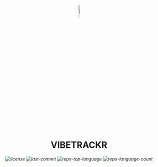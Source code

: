 <div id="top">

<div align="center"><img src="https://github.com/Rohit-K814307/VibeTrackr/blob/main/vibetrackr/frontend/public/logo.svg" width="10%"  alt="VibeTrackr Logo"/></div>

<div align="center" style="position: relative; width: 100%; height: 100%; ">

# VIBETRACKR

<em><em>

<!-- BADGES -->
<img src="https://img.shields.io/github/license/Rohit-K814307/VibeTrackr?style=default&logo=opensourceinitiative&logoColor=white&color=0080ff" alt="license">
<img src="https://img.shields.io/github/last-commit/Rohit-K814307/VibeTrackr?style=default&logo=git&logoColor=white&color=0080ff" alt="last-commit">
<img src="https://img.shields.io/github/languages/top/Rohit-K814307/VibeTrackr?style=default&color=0080ff" alt="repo-top-language">
<img src="https://img.shields.io/github/languages/count/Rohit-K814307/VibeTrackr?style=default&color=0080ff" alt="repo-language-count">

</div>
</div>
<br clear="right">

---

## Table of Contents

- [Table of Contents](#table-of-contents)
- [Overview](#overview)
	- [Useful Links + Information](#useful-links--information)
- [Features](#features)
- [Project Structure](#project-structure)
- [Getting Started](#getting-started)
    - [Prerequisites](#prerequisites)
    - [Installation](#installation)
    - [Usage](#usage)
- [Roadmap](#roadmap)
- [Contributing](#contributing)
- [License](#license)
- [Acknowledgments](#acknowledgments)

---

## Overview

A modern mental health companion built to help you journal, analyze your emotions, get tailored Spotify music recommendations, and receive thoughtful AI guidance—all in one place.

### Useful Links + Information

#### LIVE Link

The fully functional, production project is available at [https://vibetrackr.netlify.app](https://vibetrackr.netlify.app).

#### BERT Model for Emotion Analytics

This project uses several API connections. We fine tune a BERT model + regression head for determining the psychoemotional values of Valence, Emotion, and Dominance in order to run emotion analytics. Access the [HuggingFace Repo](https://huggingface.co/RobroKools/vad-bert) for model information and data. Access the [HuggingFace Space and Gradio API](https://huggingface.co/spaces/RobroKools/vad-emotion) to get emotion analytics for your use case.

#### Emotion Insights Dashboard

Users can see their emotion analytics for journals over time. Take a look at a couple of the analytics users are given:

![image](https://drive.google.com/uc?export=view&id=1VlFXE5AoVDZXlnzs4FH_Z6zCYcS63WXz)
Here are some evaluation metrics of the model on the test set:
<div align="center">

| Metric        | Value   |
|---------------|---------|
| Test RMSE     | 0.2054  |
| Test MAE      | 0.1566  |
| Test R<sup>2</sup> Score | 0.3771  |

</div>

---

## Features

- 🎯 **Emotion-Aware Journaling**: Journal your thoughts and receive real-time emotional analysis using a fine-tuned BERT model.

- 🎵 **Spotify-Powered Music Recommendations**: Get personalized Spotify tracks tailored to your emotional state.

- 🤖 **AI Mentor Support**: Receive insightful, friendly guidance from an AI assistant trained to respond to your moods and journal entries.

- 📊 **Emotional Analytics Dashboard**: Visualize trends over time with clean, interactive graphs for Valence, Arousal, and Dominance metrics.

- 🔒 **Secure Auth with Firebase**: Authenticate and manage users using Firebase Authentication.

- 📁 **Modern Frontend Stack**: Built with React + TypeScript and Vite for a lightning-fast user interface.

- ⚙️ **Robust Backend**: Python-based API endpoints manage journaling, ML inference, and user data.

- 🌐 **Live & Deployed**: Fully hosted on Netlify with backend API integrated for seamless use.

- 🧠 **Open Source ML Integration**: Easily connect with the hosted Hugging Face VAD-BERT model via Gradio API.

---

## Project Structure

```sh
└── VibeTrackr/
    ├── License
    └── vibetrackr
        ├── backend
        │   ├── app.py
        │   ├── database
        │   │   ├── __init__.py
        │   │   └── dbsetup.py
        │   ├── requirements.txt
        │   └── utils
        │       ├── __init__.py
        │       ├── llms
        │       │   ├── __init__.py
        │       │   ├── prompts.py
        │       │   └── query.py
        │       └── ml
        │           ├── __init__.py
        │           ├── emotions.py
        │           ├── fine_tune.ipynb
        │           └── query_api_bert.py
        └── frontend
            ├── .gitignore
            ├── README.md
            ├── components.json
            ├── eslint.config.js
            ├── index.html
            ├── package-lock.json
            ├── package.json
            ├── public
            │   ├── _redirects
            │   ├── logo.svg
            │   ├── logo_text.svg
            │   └── vite.svg
            ├── src
            │   ├── App.css
            │   ├── App.tsx
            │   ├── assets
            │   │   └── react.svg
            │   ├── components
            │   │   ├── AIMentor
            │   │   ├── CTA
            │   │   ├── Dash
            │   │   ├── Features
            │   │   ├── Footer
            │   │   ├── Hero
            │   │   ├── HowItWorks
            │   │   ├── Navbar
            │   │   ├── ProtectedRoute
            │   │   ├── SignOutButton
            │   │   ├── Spinner
            │   │   ├── WhyJournal
            │   │   ├── charts
            │   │   ├── index.ts
            │   │   └── ui
            │   ├── firebase.ts
            │   ├── hooks
            │   │   └── use-mobile.ts
            │   ├── index.css
            │   ├── lib
            │   │   └── utils.ts
            │   ├── main.tsx
            │   ├── pages
            │   │   ├── Insights
            │   │   ├── Landing
            │   │   ├── Overview
            │   │   ├── SignIn
            │   │   ├── SignUp
            │   │   └── index.ts
            │   ├── types
            │   │   └── journal.ts
            │   ├── utils
            │   │   ├── fetchWithRetry.ts
            │   │   └── index.ts
            │   └── vite-env.d.ts
            ├── tsconfig.app.json
            ├── tsconfig.json
            ├── tsconfig.node.json
            └── vite.config.ts
```

## Getting Started

### Prerequisites

This project requires the following dependencies:

- **Programming Language:** TypeScript, Python
- **Package Manager:** Npm, Pip

### Installation

Build VibeTrackr from the source and intsall dependencies:

1. **Clone the repository:**

    ```sh
    ❯ git clone https://github.com/Rohit-K814307/VibeTrackr
    ```

2. **Navigate to the project directory:**

    ```sh
    ❯ cd VibeTrackr
    ```

3. **Install the dependencies:**

	```sh
	❯ cd vibetrackr/frontend && npm install
	```

	```sh
	❯ cd vibetrackr/backend && pip install -r requirements.txt
	```

### Usage

Run the project with:

**Frontend Using [npm](https://www.npmjs.com/):**
```sh
cd vibetrackr/frontend && npm run dev
```
**Backend Using [](None):**
```sh
cd vibetrackr/backend && python app.py
```

---

## Roadmap

- [X] **`Task 1`**: <strike>Complete Backend</strike>
- [X] **`Task 2`**: <strike>Complete Frontend</strike>.
- [X] **`Task 3`**: <strike>Deploy Application</strike>.

---

## Contributing

- **💬 [Join the Discussions](https://github.com/Rohit-K814307/VibeTrackr/discussions)**: Share your insights, provide feedback, or ask questions.
- **🐛 [Report Issues](https://github.com/Rohit-K814307/VibeTrackr/issues)**: Submit bugs found or log feature requests for the `VibeTrackr` project.

<details closed>
<summary>Contributing Guidelines</summary>

1. **Fork the Repository**: Start by forking the project repository to your github account.
2. **Clone Locally**: Clone the forked repository to your local machine using a git client.
   ```sh
   git clone https://github.com/Rohit-K814307/VibeTrackr
   ```
3. **Create a New Branch**: Always work on a new branch, giving it a descriptive name.
   ```sh
   git checkout -b new-feature-x
   ```
4. **Make Your Changes**: Develop and test your changes locally.
5. **Commit Your Changes**: Commit with a clear message describing your updates.
   ```sh
   git commit -m 'Implemented new feature x.'
   ```
6. **Push to github**: Push the changes to your forked repository.
   ```sh
   git push origin new-feature-x
   ```
7. **Submit a Pull Request**: Create a PR against the original project repository. Clearly describe the changes and their motivations.
8. **Review**: Once your PR is reviewed and approved, it will be merged into the main branch. Congratulations on your contribution!
</details>

<details closed>
<summary>Contributor Graph</summary>
<br>
<p align="left">
   <a href="https://github.com{/Rohit-K814307/VibeTrackr/}graphs/contributors">
      <img src="https://contrib.rocks/image?repo=Rohit-K814307/VibeTrackr">
   </a>
</p>
</details>

---

## License

Vibetrackr is protected under the [MIT](https://opensource.org/license/mit) License. For more details, refer to the [LICENSE](https://github.com/Rohit-K814307/VibeTrackr/blob/main/License) file.

<div align="right">

[![][back-to-top]](#top)

</div>


[back-to-top]: https://img.shields.io/badge/-BACK_TO_TOP-151515?style=flat-square


---
